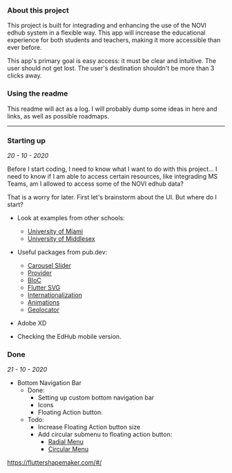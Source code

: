 ### About this project ###

This project is built for integrading and enhancing the use of the NOVI edhub system in a flexible way.
This app will increase the educational experience for both students and teachers, making it more accessible than ever before.

This app's primary goal is easy access: it must be clear and intuitive. The user should not get lost. The user's destination shouldn't be more than 3 clicks away.

### Using the readme ###

This readme will act as a log. I will probably dump some ideas in here and links, as well as possible roadmaps.

- - - -

### Starting up ###
_20 - 10 - 2020_

Before I start coding, I need to know what I want to do with this project... I need to know if I am able to access certain resources,
like integrading MS Teams, am I allowed to access some of the NOVI edhub data?

That is a worry for later. First let's brainstorm about the UI. But where do I start?
* Look at examples from other schools:
    * [University of Miami](https://www.youtube.com/watch?v=NOTstP0ucHA "Youtube trailer")
    * [University of Middlesex](https://www.youtube.com/watch?v=kIiQgTs-zYU "Youtube trailer")

* Useful packages from pub.dev:
    * [Carousel Slider](https://pub.dev/packages/carousel_slider "Carousel slider")
    * [Provider](https://pub.dev/packages/provider "Provider")
    * [BloC](https://pub.dev/packages/bloc "BloC")
    * [Flutter SVG](https://pub.dev/packages/flutter_svg "Flutter SVG")
    * [Internationalization](https://pub.dev/packages/intl "Flutter Intl")
    * [Animations](https://pub.dev/packages/animations "Pre-built animations")
    * [Geolocator](https://pub.dev/packages/geolocator "Location services")

* Adobe XD
* Checking the EdHub mobile version.

### Done ###
_21 - 10 - 2020_

* Bottom Navigation Bar
    * Done:
        * Setting up custom bottom navigation bar
        * Icons
        * Floating Action button.
    * Todo:
        * Increase Floating Action button size
        * Add circular submenu to floating action button:
            * [Radial Menu](https://fireship.io/lessons/flutter-radial-menu-staggered-animations/ "Radial Menu")
            * [Circular Menu](https://www.youtube.com/watch?v=S7KG4prI7A4 "Youtube Video")

https://fluttershapemaker.com/#/